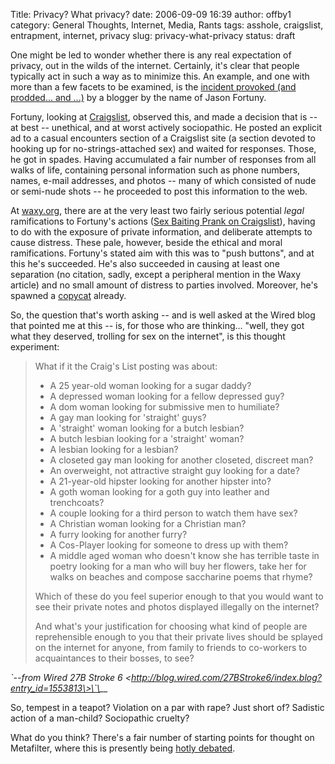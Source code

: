Title: Privacy?  What privacy?
date: 2006-09-09 16:39
author: offby1
category: General Thoughts, Internet, Media, Rants
tags: asshole, craigslist, entrapment, internet, privacy
slug: privacy-what-privacy
status: draft

One might be led to wonder whether there is any real expectation of privacy, out in the wilds of the internet. Certainly, it's clear that people typically act in such a way as to minimize this. An example, and one with more than a few facets to be examined, is the [incident provoked (and prodded\... and \...)](http://rfjason.livejournal.com/410835.html) by a blogger by the name of Jason Fortuny.

Fortuny, looking at [Craigslist](https://www.craigslist.org), observed this, and made a decision that is \-- at best \-- unethical, and at worst actively sociopathic. He posted an explicit ad to a casual encounters section of a Craigslist site (a section devoted to hooking up for no-strings-attached sex) and waited for responses. Those, he got in spades. Having accumulated a fair number of responses from all walks of life, containing personal information such as phone numbers, names, e-mail addresses, and photos \-- many of which consisted of nude or semi-nude shots \-- he proceeded to post this information to the web.

At [waxy.org](http://www.waxy.org/), there are at the very least two fairly serious potential _legal_ ramifications to Fortuny's actions ([Sex Baiting Prank on Craigslist](http://www.waxy.org/archive/2006/09/08/sex_bait.shtml)), having to do with the exposure of private information, and deliberate attempts to cause distress. These pale, however, beside the ethical and moral ramifications. Fortuny's stated aim with this was to "push buttons", and at this he's succeeded. He's also succeeded in causing at least one separation (no citation, sadly, except a peripheral mention in the Waxy article) and no small amount of distress to parties involved. Moreover, he's spawned a [copycat](http://rfjason.livejournal.com/413727.html?thread=7818015#t7818015) already.

So, the question that's worth asking \-- and is well asked at the Wired blog that pointed me at this \-- is, for those who are thinking\... "well, they got what they deserved, trolling for sex on the internet", is this thought experiment:

> What if it the Craig's List posting was about:
>
> - A 25 year-old woman looking for a sugar daddy?
> - A depressed woman looking for a fellow depressed guy?
> - A dom woman looking for submissive men to humiliate?
> - A gay man looking for 'straight' guys?
> - A 'straight' woman looking for a butch lesbian?
> - A butch lesbian looking for a 'straight' woman?
> - A lesbian looking for a lesbian?
> - A closeted gay man looking for another closeted, discreet man?
> - An overweight, not attractive straight guy looking for a date?
> - A 21-year-old hipster looking for another hipster into?
> - A goth woman looking for a goth guy into leather and trenchcoats?
> - A couple looking for a third person to watch them have sex?
> - A Christian woman looking for a Christian man?
> - A furry looking for another furry?
> - A Cos-Player looking for someone to dress up with them?
> - A middle aged woman who doesn't know she has terrible taste in poetry looking for a man who will buy her flowers, take her for walks on beaches and compose saccharine poems that rhyme?
>
> Which of these do you feel superior enough to that you would want to see their private notes and photos displayed illegally on the internet?
>
> And what's your justification for choosing what kind of people are reprehensible enough to you that their private lives should be splayed on the internet for anyone, from family to friends to co-workers to acquaintances to their bosses, to see?

*\`\--from Wired 27B Stroke 6 \<http://blog.wired.com/27BStroke6/index.blog?entry_id=1553813\>\`\__*

So, tempest in a teapot? Violation on a par with rape? Just short of? Sadistic action of a man-child? Sociopathic cruelty?

What do you think? There's a fair number of starting points for thought on Metafilter, where this is presently being [hotly debated](http://www.metafilter.com/mefi/54614).
